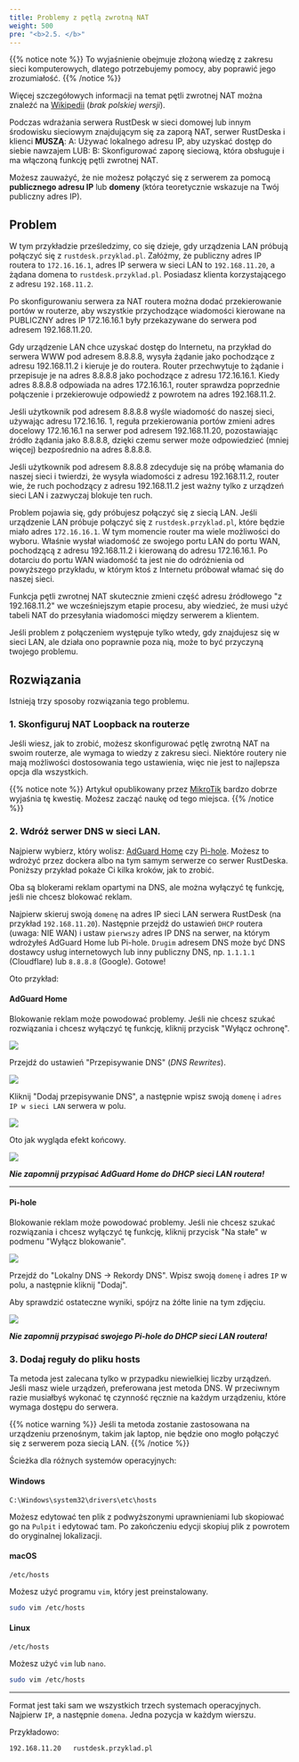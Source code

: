 ```yaml
---
title: Problemy z pętlą zwrotną NAT
weight: 500
pre: "<b>2.5. </b>"
---
```


{{% notice note %}}
To wyjaśnienie obejmuje złożoną wiedzę z zakresu sieci komputerowych, dlatego potrzebujemy pomocy, aby poprawić jego zrozumiałość.
{{% /notice %}}


Więcej szczegółowych informacji na temat pętli zwrotnej NAT można znaleźć na [Wikipedii](https://en.wikipedia.org/wiki/Network_address_translation#NAT_hairpinning) (_brak polskiej wersji_).

Podczas wdrażania serwera RustDesk w sieci domowej lub innym środowisku sieciowym znajdującym się za zaporą NAT, serwer RustDeska i klienci **MUSZĄ**:
A: Używać lokalnego adresu IP, aby uzyskać dostęp do siebie nawzajem LUB:
B: Skonfigurować zaporę sieciową, która obsługuje i ma włączoną funkcję pętli zwrotnej NAT.

Możesz zauważyć, że nie możesz połączyć się z serwerem za pomocą **publicznego adresu IP** lub **domeny** (która teoretycznie wskazuje na Twój publiczny adres IP).

## Problem 
W tym przykładzie prześledzimy, co się dzieje, gdy urządzenia LAN próbują połączyć się z `rustdesk.przyklad.pl`. Załóżmy, że publiczny adres IP routera to `172.16.16.1`, adres IP serwera w sieci LAN to `192.168.11.20`, a żądana domena to `rustdesk.przyklad.pl`. Posiadasz klienta korzystającego z adresu `192.168.11.2`.

Po skonfigurowaniu serwera za NAT routera można dodać przekierowanie portów w routerze, aby wszystkie przychodzące wiadomości kierowane na PUBLICZNY adres IP 172.16.16.1 były przekazywane do serwera pod adresem 192.168.11.20.

Gdy urządzenie LAN chce uzyskać dostęp do Internetu, na przykład do serwera WWW pod adresem 8.8.8.8, wysyła żądanie jako pochodzące z adresu 192.168.11.2 i kieruje je do routera.  Router przechwytuje to żądanie i przepisuje je na adres 8.8.8.8 jako pochodzące z adresu 172.16.16.1. Kiedy adres 8.8.8.8 odpowiada na adres 172.16.16.1, router sprawdza poprzednie połączenie i przekierowuje odpowiedź z powrotem na adres 192.168.11.2.

Jeśli użytkownik pod adresem 8.8.8.8 wyśle wiadomość do naszej sieci, używając adresu 172.16.16. 1, reguła przekierowania portów zmieni adres docelowy 172.16.16.1 na serwer pod adresem 192.168.11.20, pozostawiając źródło żądania jako 8.8.8.8, dzięki czemu serwer może odpowiedzieć (mniej więcej) bezpośrednio na adres 8.8.8.8.

Jeśli użytkownik pod adresem 8.8.8.8 zdecyduje się na próbę włamania do naszej sieci i twierdzi, że wysyła wiadomości z adresu 192.168.11.2, router wie, że ruch pochodzący z adresu 192.168.11.2 jest ważny tylko z urządzeń sieci LAN i zazwyczaj blokuje ten ruch.

Problem pojawia się, gdy próbujesz połączyć się z siecią LAN. Jeśli urządzenie LAN próbuje połączyć się z `rustdesk.przyklad.pl`, które będzie miało adres `172.16.16.1`.  W tym momencie router ma wiele możliwości do wyboru.  Właśnie wysłał wiadomość ze swojego portu LAN do portu WAN, pochodzącą z adresu 192.168.11.2 i kierowaną do adresu 172.16.16.1.  Po dotarciu do portu WAN wiadomość ta jest nie do odróżnienia od powyższego przykładu, w którym ktoś z Internetu próbował włamać się do naszej sieci.

Funkcja pętli zwrotnej NAT skutecznie zmieni część adresu źródłowego "z 192.168.11.2" we wcześniejszym etapie procesu, aby wiedzieć, że musi użyć tabeli NAT do przesyłania wiadomości między serwerem a klientem.

Jeśli problem z połączeniem występuje tylko wtedy, gdy znajdujesz się w sieci LAN, ale działa ono poprawnie poza nią, może to być przyczyną twojego problemu.


## Rozwiązania
Istnieją trzy sposoby rozwiązania tego problemu.

### 1. Skonfiguruj NAT Loopback na routerze
Jeśli wiesz, jak to zrobić, możesz skonfigurować pętlę zwrotną NAT na swoim routerze, ale wymaga to wiedzy z zakresu sieci. Niektóre routery nie mają możliwości dostosowania tego ustawienia, więc nie jest to najlepsza opcja dla wszystkich.

{{% notice note %}}
Artykuł opublikowany przez [MikroTik](https://help.mikrotik.com/docs/display/ROS/NAT#NAT-HairpinNAT) bardzo dobrze wyjaśnia tę kwestię. Możesz zacząć naukę od tego miejsca.
{{% /notice %}}

### 2. Wdróż serwer DNS w sieci LAN.
Najpierw wybierz, który wolisz: [AdGuard Home](https://github.com/AdguardTeam/AdGuardHome/wiki/Docker) czy [Pi-hole](https://github.com/pi-hole/docker-pi-hole). Możesz to wdrożyć przez dockera albo na tym samym serwerze co serwer RustDeska. Poniższy przykład pokaże Ci kilka kroków, jak to zrobić.

Oba są blokerami reklam opartymi na DNS, ale można wyłączyć tę funkcję, jeśli nie chcesz blokować reklam.

Najpierw skieruj swoją `domenę` na adres IP sieci LAN serwera RustDesk (na przykład `192.168.11.20`). Następnie przejdź do ustawień `DHCP` routera (uwaga: NIE WAN) i ustaw `pierwszy` adres IP DNS na serwer, na którym wdrożyłeś AdGuard Home lub Pi-hole. `Drugim` adresem DNS może być DNS dostawcy usług internetowych lub inny publiczny DNS, np. `1.1.1.1` (Cloudflare) lub `8.8.8.8` (Google). Gotowe!

Oto przykład:
#### AdGuard Home
Blokowanie reklam może powodować problemy. Jeśli nie chcesz szukać rozwiązania i chcesz wyłączyć tę funkcję, kliknij przycisk "Wyłącz ochronę".

![](/docs/en/self-host/nat-loopback-issues/images/adguard_home_disable_protection.png)
<br>

Przejdź do ustawień "Przepisywanie DNS" (_DNS Rewrites_).

![](/docs/en/self-host/nat-loopback-issues/images/adguard_home_click_dns_rewrites.png)
<br>

Kliknij "Dodaj przepisywanie DNS", a następnie wpisz swoją `domenę` i `adres IP w sieci LAN` serwera w polu.

![](/docs/en/self-host/nat-loopback-issues/images/adguard_home_dns_rewrite_dialog.png)

Oto jak wygląda efekt końcowy.

![](/docs/en/self-host/nat-loopback-issues/images/adguard_home_dns_rewrite_final_result.png)

***Nie zapomnij przypisać AdGuard Home do DHCP sieci LAN routera!***
<hr>

#### Pi-hole
Blokowanie reklam może powodować problemy. Jeśli nie chcesz szukać rozwiązania i chcesz wyłączyć tę funkcję, kliknij przycisk "Na stałe" w podmenu "Wyłącz blokowanie".

![](/docs/en/self-host/nat-loopback-issues/images/pi_hole_disable_blocking.png)

Przejdź do "Lokalny DNS → Rekordy DNS".
Wpisz swoją `domenę` i adres `IP` w polu, a następnie kliknij "Dodaj".

Aby sprawdzić ostateczne wyniki, spójrz na żółte linie na tym zdjęciu.

![](/docs/en/self-host/nat-loopback-issues/images/pi_hole_local_dns_dns_records.png)

***Nie zapomnij przypisać swojego Pi-hole do DHCP sieci LAN routera!***

### 3. Dodaj reguły do pliku hosts
Ta metoda jest zalecana tylko w przypadku niewielkiej liczby urządzeń. Jeśli masz wiele urządzeń, preferowana jest metoda DNS. W przeciwnym razie musiałbyś wykonać tę czynność ręcznie na każdym urządzeniu, które wymaga dostępu do serwera.

{{% notice warning %}}
Jeśli ta metoda zostanie zastosowana na urządzeniu przenośnym, takim jak laptop, nie będzie ono mogło połączyć się z serwerem poza siecią LAN.
{{% /notice %}}

Ścieżka dla różnych systemów operacyjnych:

#### Windows
```text
C:\Windows\system32\drivers\etc\hosts
```
Możesz edytować ten plik z podwyższonymi uprawnieniami lub skopiować go na `Pulpit` i edytować tam. Po zakończeniu edycji skopiuj plik z powrotem do oryginalnej lokalizacji.

#### macOS
```text
/etc/hosts
```
Możesz użyć programu `vim`, który jest preinstalowany.
```sh
sudo vim /etc/hosts
```

#### Linux
```text
/etc/hosts
```
Możesz użyć `vim` lub `nano`.
```sh
sudo vim /etc/hosts
```

<hr>

Format jest taki sam we wszystkich trzech systemach operacyjnych. Najpierw `IP`, a następnie `domena`. Jedna pozycja w każdym wierszu.

Przykładowo:
```text
192.168.11.20   rustdesk.przyklad.pl
```

